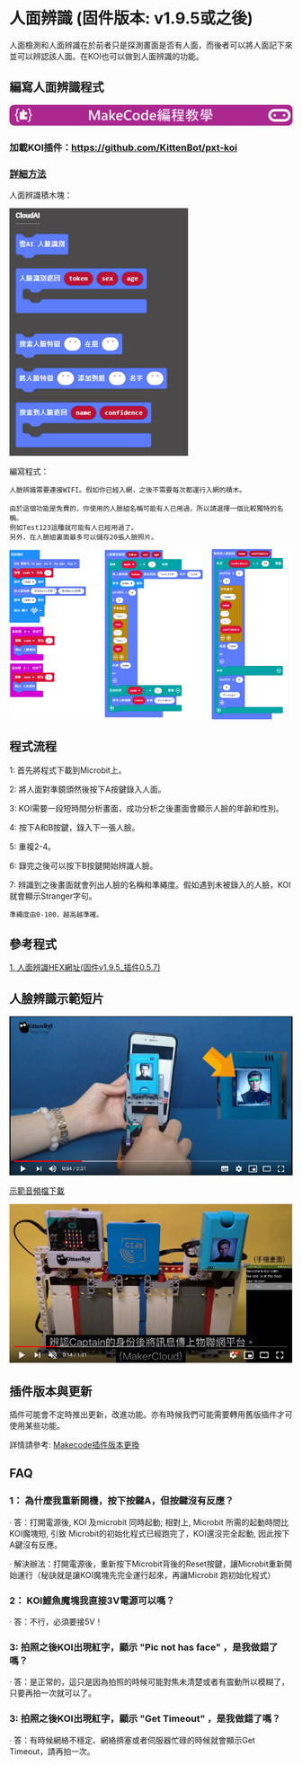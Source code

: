 # **人面辨識 (固件版本: v1.9.5或之後)**

人面檢測和人面辨識在於前者只是探測畫面是否有人面，而後者可以將人面記下來並可以辨認該人面。在KOI也可以做到人面辨識的功能。

## 編寫人面辨識程式

![](../../functional_module/PWmodules/images/mcbanner.png)

### 加載KOI插件：https://github.com/KittenBot/pxt-koi


### [詳細方法](../../Makecode/powerBrickMC)

人面辨識積木塊：

![](KOI15/1.png)

編寫程式：

    人臉辨識需要連接WIFI。假如你已經入網，之後不需要每次都運行入網的積木。

    由於這個功能是免費的，你使用的人臉組名稱可能有人已用過，所以請選擇一個比較獨特的名稱。
    例如Test123這種就可能有人已經用過了。
    另外，在人臉組裏面最多可以儲存20張人臉照片。

![](KOI15/3.png)

## 程式流程

1: 首先將程式下載到Microbit上。

2: 將人面對準鏡頭然後按下A按鍵錄入人面。

3: KOI需要一段短時間分析畫面，成功分析之後畫面會顯示人臉的年齡和性別。

4: 按下A和B按鍵，錄入下一張人臉。

5: 重複2-4。


6: 錄完之後可以按下B按鍵開始辨識人臉。

7: 辨識到之後畫面就會列出人臉的名稱和準繩度。假如遇到未被錄入的人臉，KOI就會顯示Stranger字句。


    準繩度由0-100，越高越準確。

## 參考程式

[1. 人面辨識HEX網址(固件v1.9.5_插件0.5.7)](https://makecode.microbit.org/_YdW8M1VW4UEb)

## 人臉辨識示範短片

[![](KOI15/4.png)](https://www.youtube.com/watch?v=XvMZMsXpg1A)

[示範音頻檔下載](https://drive.google.com/drive/folders/1bBWo1BEyhtyqwr8dDvvSLiQgtzOsO2bL?usp=sharing)

[![](KOI15/5.png)](https://www.youtube.com/watch?v=eXnOGeJA-LY)

## 插件版本與更新

插件可能會不定時推出更新，改進功能。亦有時候我們可能需要轉用舊版插件才可使用某些功能。

詳情請參考: [Makecode插件版本更換](../../Makecode/makecode_extensionUpdate)

## FAQ

### 1： 為什麼我重新開機，按下按鍵A，但按鍵沒有反應？

·    答：打開電源後, KOI 及microbit 同時起動; 相對上, Microbit 所需的起動時間比KOI魔塊短, 引致 Microbit的初始化程式已經跑完了，KOI還沒完全起動, 因此按下A鍵沒有反應。

·    解決辦法：打開電源後，重新按下Microbit背後的Reset按鍵，讓Microbit重新開始運行（秘訣就是讓KOI魔塊先完全運行起來，再讓Microbit 跑初始化程式）

### 2： KOI鯉魚魔塊我直接3V電源可以嗎？

·    答：不行，必須要接5V！

### 3: 拍照之後KOI出現紅字，顯示 "Pic not has face" ，是我做錯了嗎？

·    答：是正常的，這只是因為拍照的時候可能對焦未清楚或者有震動所以模糊了，只要再拍一次就可以了。

### 3: 拍照之後KOI出現紅字，顯示 "Get Timeout" ，是我做錯了嗎？

·    答：有時候網絡不穩定、網絡擠塞或者伺服器忙碌的時候就會顯示Get Timeout，請再拍一次。